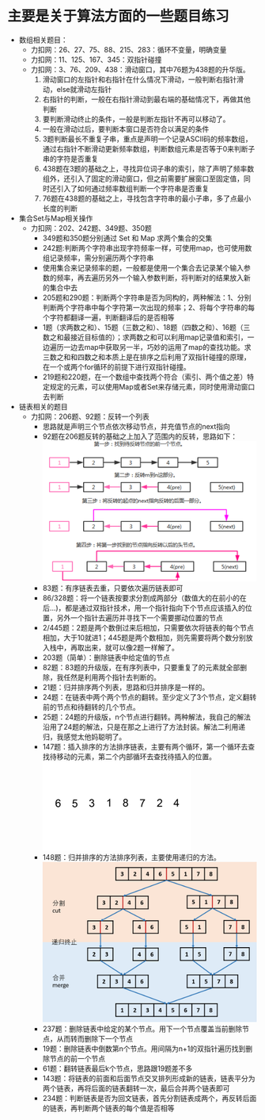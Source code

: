# 主要是关于算法方面的一些题目练习
- 数组相关题目：
    - 力扣网：26、27、75、88、215、283：循环不变量，明确变量
    - 力扣网：11、125、167、345：双指针碰撞
    - 力扣网：3、76、209、438：滑动窗口，其中76题为438题的升华版。
        1. 滑动窗口的左指针和右指针在什么情况下滑动，一般判断右指针滑动，else就滑动左指针
        2. 右指针的判断，一般在右指针滑动到最右端的基础情况下，再做其他判断
        3. 要判断滑动终止的条件，一般是判断左指针不再可以移动了。
        4. 一般在滑动过后，要判断本窗口是否符合以满足的条件
        5. 3题判断最长不重复子串，重点是声明一个记录ASCII码的频率数组，通过右指针不断滑动更新频率数组，判断数组元素是否等于0来判断子串的字符是否重复
        6. 438题在3题的基础之上，寻找异位词子串的索引，除了声明了频率数组外，还引入了固定的滑动窗口，但之前需要扩展窗口至固定值，同时还引入了如何通过频率数组判断一个字符串是否重复
        7. 76题在438题的基础之上，寻找包含字符串的最小子串，多了点最小长度的判断
- 集合Set与Map相关操作
    - 力扣网：202、242题、349题、350题
        - 349题和350题分别通过 Set 和 Map 求两个集合的交集
        - 242题:判断两个字符串出现字符频率一样，可使用map，也可使用数组记录频率，需分别遍历两个字符串
        - 使用集合来记录频率的题，一般都是使用一个集合去记录某个输入参数的频率，再去遍历另外一个输入参数判断，将判断对的结果放入新的集合中去
        - 205题和290题：判断两个字符串是否为同构的，两种解法：1、分别判断两个字符串中每个字符第一次出现的频率；2、将每个字符串的每个字符都翻译一遍，判断翻译后的是否相等
        - 1题（求两数之和）、15题（三数之和）、18题（四数之和）、16题（三数之和最接近目标值的）；求两数之和可以利用map记录值和索引，一边遍历一边去map中获取另一半，巧妙的运用了map的查找功能。求三数之和和四数之和本质上是在排序之后利用了双指针碰撞的原理，在一个或两个for循环的前提下进行双指针碰撞。
        - 219题和220题，在一个数组中查找两个符合（索引、两个值之差）特定规定的元素，可以使用Map或者Set来存储元素，同时使用滑动窗口去判断
- 链表相关的题目
    - 力扣网：206题、92题：反转一个列表
        - 思路就是声明三个节点依次移动节点，并充值节点的next指向
        - 92题在206题反转的基础之上加入了范围内的反转，思路如下：![思路图片](./src/imgs/LeetCode92.png)
        - 83题：有序链表去重，只要依次遍历链表即可
        - 86/328题：将一个链表按要求分割成两部分（数值大的在前小的在后...)，都是通过双指针技术，用一个指针指向下个节点应该插入的位置，另外一个指针去遍历并寻找下一个需要挪动位置的节点
        - 2/445题：2题是两个数倒过来后相加，只需要依次将链表的每个节点相加，大于10就进1；445题是两个数相加，则先需要将两个数分别放入栈中，再取出来，就可以像2题一样解了。
        - 203题（简单）：删除链表中给定值的节点
        - 82题：83题的升级版，在有序列表中，只要重复了的元素就全部删除，我任然是利用两个指针去判断的。
        - 21题：归并排序两个列表，思路和归并排序是一样的。
        - 24题：在链表中两个两个节点的翻转。至少定义了3个节点，定义翻转前的节点和待翻转的几个节点。
        - 25题：24题的升级版，n个节点进行翻转。两种解法，我自己的解法沿用了24题的解法，只是在那之上进行了方法封装。解法二利用递归，我感觉太他妈聪明了。
        - 147题：插入排序的方法排序链表，主要有两个循环，第一个循环去查找待移动的元素，第二个内部循环去查找待插入的位置。![思路图片](./src/imgs/LeetCode147.gif)
        - 148题：归并排序的方法排序列表，主要使用递归的方法。![思路图片](./src/imgs/LeetCode148.png)
        - 237题：删除链表中给定的某个节点。用下一个节点覆盖当前删除节点，从而转而删除下一个节点
        - 19题：删除链表中倒数第n个节点。用间隔为n+1的双指针遍历找到删除节点的前一个节点
        - 61题：翻转链表最后k个节点，思路跟19题差不多
        - 143题：将链表的前面和后面节点交叉排列形成新的链表，链表平分为两个链表，再将后面的链表翻转一次，最后合并两个链表即可
        - 234题：判断链表是否为回文链表，首先分割链表成两个，再反转后面的链表，再判断两个链表的每个值是否相等
        